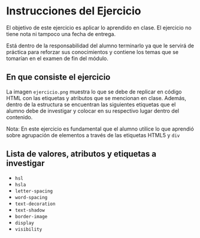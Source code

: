 # Instrucciones del Ejercicio

El objetivo de este ejercicio es aplicar lo aprendido en clase. El ejercicio no tiene nota ni tampoco una fecha de entrega.

Está dentro de la responsabilidad del alumno terminarlo ya que le servirá de práctica para reforzar sus conocimientos y contiene los temas que se tomarían en el examen de fin del módulo.

## En que consiste el ejercicio

La imagen `ejercicio.png` muestra lo que se debe de replicar en código HTML con las etiquetas y atributos que se mencionan en clase. Además, dentro de la estructura se encuentran las siguientes etiquetas que el alumno debe de investigar y colocar en su respectivo lugar dentro del contenido.

Nota: En este ejercicio es fundamental que el alumno utilice lo que aprendió sobre agrupación de elementos a través de las etiquetas HTML5 y `div`

## Lista de valores, atributos y etiquetas a investigar

  - `hsl`
  - `hsla`
  - `letter-spacing`
  - `word-spacing`
  - `text-decoration`
  - `text-shadow`
  - `border-image`
  - `display`
  - `visibility`
